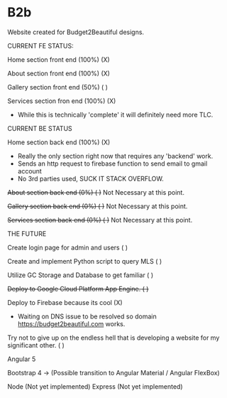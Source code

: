 # B2b

Website created for Budget2Beautiful designs.

CURRENT FE STATUS:

Home section front end (100%) (X)

About section front end (100%) (X)

Gallery section front end (50%) ( )

Services section fron end (100%) (X)
  - While this is technically 'complete' it will definitely need more TLC.

CURRENT BE STATUS

Home section back end (100%) (X)
  - Really the only section right now that requires any 'backend' work. 
  - Sends an http request to firebase function to send email to gmail account
  - No 3rd parties used, SUCK IT STACK OVERFLOW.
  
~~About section back end (0%) ( )~~ Not Necessary at this point.

~~Gallery section back end (0%) ( )~~ Not Necessary at this point.

~~Services section back end (0%) ( )~~ Not Necessary at this point.

THE FUTURE

Create login page for admin and users ( )

Create and implement Python script to query MLS ( )

Utilize GC Storage and Database to get familiar ( )

~~Deploy to Google Cloud Platform App Engine. ( )~~

Deploy to Firebase because its cool (X)
  - Waiting on DNS issue to be resolved so domain https://budget2beautiful.com works.

Try not to give up on the endless hell that is developing a website for my significant other. ( )




Angular 5

Bootstrap 4 -> (Possible transition to Angular Material / Angular FlexBox)

Node (Not yet implemented)
Express (Not yet implemented)


